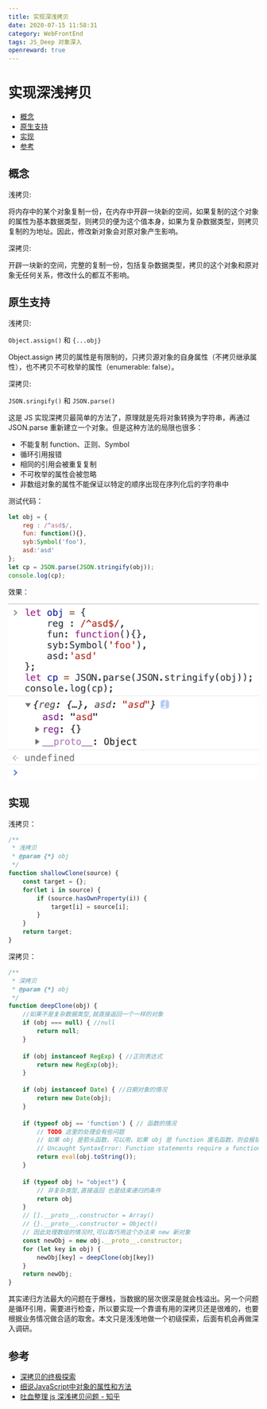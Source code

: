 ```yaml
---
title: 实现深浅拷贝
date: 2020-07-15 11:58:31
category: WebFrontEnd
tags: JS_Deep 对象深入
openreward: true
---
```


# 实现深浅拷贝

<!-- toc -->

- [概念](#概念)
- [原生支持](#原生支持)
- [实现](#实现)
- [参考](#参考)

<!-- tocstop -->

## 概念

浅拷贝:

将内存中的某个对象复制一份，在内存中开辟一块新的空间，如果复制的这个对象的属性为基本数据类型，则拷贝的便为这个值本身，如果为复杂数据类型，则拷贝复制的为地址。因此，修改新对象会对原对象产生影响。

深拷贝:

开辟一块新的空间，完整的复制一份，包括复杂数据类型，拷贝的这个对象和原对象无任何关系，修改什么的都互不影响。

## 原生支持

浅拷贝:

`Object.assign()` 和 `{...obj}`

Object.assign 拷贝的属性是有限制的，只拷贝源对象的自身属性（不拷贝继承属性），也不拷贝不可枚举的属性（enumerable: false）。

深拷贝:

`JSON.sringify()` 和 `JSON.parse()`

这是 JS 实现深拷贝最简单的方法了，原理就是先将对象转换为字符串，再通过 JSON.parse 重新建立一个对象。但是这种方法的局限也很多：

+ 不能复制 function、正则、Symbol
+ 循环引用报错
+ 相同的引用会被重复复制
+ 不可枚举的属性会被忽略
+ 非数组对象的属性不能保证以特定的顺序出现在序列化后的字符串中

测试代码：

```js
let obj = {
    reg : /^asd$/,
    fun: function(){},
    syb:Symbol('foo'),
    asd:'asd'
};
let cp = JSON.parse(JSON.stringify(obj));
console.log(cp);
```

效果：

![jsonprase 的问题](./attachments/jsonprase.png)

## 实现

浅拷贝：

```js
/**
 * 浅拷贝
 * @param {*} obj
 */
function shallowClone(source) {
    const target = {};
    for(let i in source) {
        if (source.hasOwnProperty(i)) {
            target[i] = source[i];
        }
    }
    return target;
}
```

深拷贝：

```js
/**
 * 深拷贝
 * @param {*} obj
 */
function deepClone(obj) {
    //如果不是复杂数据类型,就直接返回一个一样的对象
    if (obj === null) { //null
        return null;
    }

    if (obj instanceof RegExp) { //正则表达式
        return new RegExp(obj);
    }

    if (obj instanceof Date) { //日期对象的情况
        return new Date(obj);
    }

    if (typeof obj == 'function') { // 函数的情况
        // TODO 这里的处理会有些问题
        // 如果 obj 是箭头函数，可以用，如果 obj 是 function 匿名函数，则会报错：
        // Uncaught SyntaxError: Function statements require a function name
        return eval(obj.toString());
    }

    if (typeof obj != "object") {
        // 非复杂类型,直接返回 也是结束递归的条件
        return obj
    }
    // [].__proto__.constructor = Array()
    // {}.__proto__.constructor = Object()
    // 因此处理数组的情况时,可以取巧用这个办法来 new 新对象
    const newObj = new obj.__proto__.constructor;
    for (let key in obj) {
        newObj[key] = deepClone(obj[key])
    }
    return newObj;
}
```
其实递归方法最大的问题在于爆栈，当数据的层次很深是就会栈溢出。另一个问题是循环引用，需要进行检查，所以要实现一个靠谱有用的深拷贝还是很难的，也要根据业务情况做合适的取舍。本文只是浅浅地做一个初级探索，后面有机会再做深入调研。

## 参考

+ [深拷贝的终极探索](https://yanhaijing.com/javascript/2018/10/10/clone-deep/)
+ [细说JavaScript中对象的属性和方法](https://yanhaijing.com/javascript/2015/05/08/member-of-object/)
+ [吐血整理 js 深浅拷贝问题 - 知乎](https://zhuanlan.zhihu.com/p/102409050)
